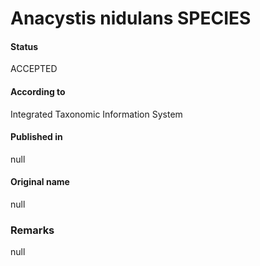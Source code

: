 Anacystis nidulans SPECIES
=======

#### Status
ACCEPTED

#### According to
Integrated Taxonomic Information System

#### Published in
null

#### Original name
null

### Remarks
null